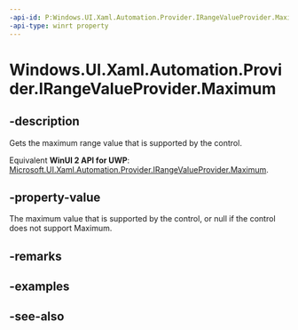 ```yaml
---
-api-id: P:Windows.UI.Xaml.Automation.Provider.IRangeValueProvider.Maximum
-api-type: winrt property
---
```


<!-- Property syntax
public double Maximum { get; }
-->

# Windows.UI.Xaml.Automation.Provider.IRangeValueProvider.Maximum

## -description
Gets the maximum range value that is supported by the control.

Equivalent **WinUI 2 API for UWP**: [Microsoft.UI.Xaml.Automation.Provider.IRangeValueProvider.Maximum](/windows/winui/api/microsoft.ui.xaml.automation.provider.irangevalueprovider.maximum).

## -property-value
The maximum value that is supported by the control, or null if the control does not support Maximum.

## -remarks

## -examples

## -see-also
